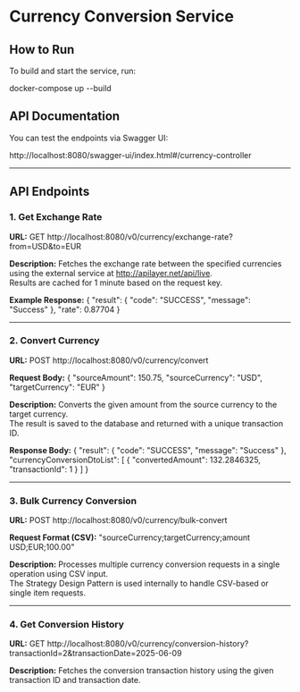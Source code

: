 # Currency Conversion Service

## How to Run
To build and start the service, run:

docker-compose up --build

## API Documentation
You can test the endpoints via Swagger UI:

http://localhost:8080/swagger-ui/index.html#/currency-controller

---

## API Endpoints

### 1. Get Exchange Rate

**URL:**
GET http://localhost:8080/v0/currency/exchange-rate?from=USD&to=EUR

**Description:**
Fetches the exchange rate between the specified currencies using the external service at http://apilayer.net/api/live.  
Results are cached for 1 minute based on the request key.

**Example Response:**
{
"result": {
"code": "SUCCESS",
"message": "Success"
},
"rate": 0.87704
}

---

### 2. Convert Currency

**URL:**
POST http://localhost:8080/v0/currency/convert

**Request Body:**
{
"sourceAmount": 150.75,
"sourceCurrency": "USD",
"targetCurrency": "EUR"
}

**Description:**
Converts the given amount from the source currency to the target currency.  
The result is saved to the database and returned with a unique transaction ID.

**Response Body:**
{
"result": {
"code": "SUCCESS",
"message": "Success"
},
"currencyConversionDtoList": [
{
"convertedAmount": 132.2846325,
"transactionId": 1
}
]
}

---

### 3. Bulk Currency Conversion

**URL:**
POST http://localhost:8080/v0/currency/bulk-convert

**Request Format (CSV):**
"sourceCurrency;targetCurrency;amount
USD;EUR;100.00"

**Description:**
Processes multiple currency conversion requests in a single operation using CSV input.  
The Strategy Design Pattern is used internally to handle CSV-based or single item requests.

---

### 4. Get Conversion History

**URL:**
GET http://localhost:8080/v0/currency/conversion-history?transactionId=2&transactionDate=2025-06-09

**Description:**
Fetches the conversion transaction history using the given transaction ID and transaction date.

